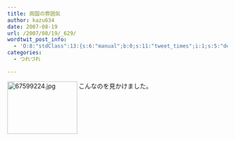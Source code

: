 ```yaml
---
title: 両国の雰囲気
author: kazu634
date: 2007-08-19
url: /2007/08/19/_629/
wordtwit_post_info:
  - 'O:8:"stdClass":13:{s:6:"manual";b:0;s:11:"tweet_times";i:1;s:5:"delay";i:0;s:7:"enabled";i:1;s:10:"separation";s:2:"60";s:7:"version";s:3:"3.7";s:14:"tweet_template";b:0;s:6:"status";i:2;s:6:"result";a:0:{}s:13:"tweet_counter";i:2;s:13:"tweet_log_ids";a:1:{i:0;i:3177;}s:9:"hash_tags";a:0:{}s:8:"accounts";a:1:{i:0;s:7:"kazu634";}}'
categories:
  - つれづれ

---
```

<div class="section">
<p>
<a href="http://image.blog.livedoor.jp/simoom634/imgs/6/7/67599224.jpg" onclick="__gaTracker('send', 'event', 'outbound-article', 'http://image.blog.livedoor.jp/simoom634/imgs/6/7/67599224.jpg', '');" target="_blank"><img width="160" align="left" alt="67599224.jpg" src="http://image.blog.livedoor.jp/simoom634/imgs/6/7/67599224-s.jpg" height="120" border="0" class="pict" /></a>こんなのを見かけました。
</p>
</div>